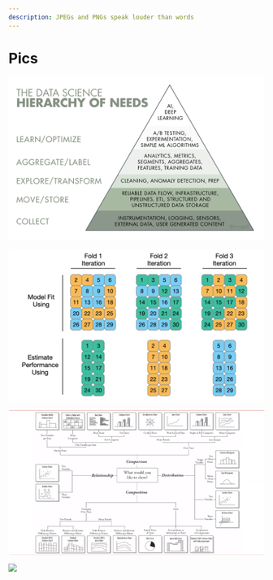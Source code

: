 ```yaml
---
description: JPEGs and PNGs speak louder than words
---
```


# Pics

![](.gitbook/assets/1_7imev5xslc9flxr9hhhpfw.png)

![](.gitbook/assets/pics01.png)

![graph graph](.gitbook/assets/graph_graph.png)

![](.gitbook/assets/text-distance-infographics)





